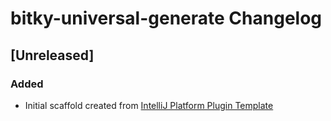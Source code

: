 <!-- Keep a Changelog guide -> https://keepachangelog.com -->

# bitky-universal-generate Changelog

## [Unreleased]
### Added
- Initial scaffold created from [IntelliJ Platform Plugin Template](https://github.com/JetBrains/intellij-platform-plugin-template)
